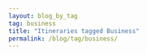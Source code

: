 ```yaml
---
layout: blog_by_tag
tag: business
title: "Itineraries tagged Business"
permalink: /blog/tag/business/
---
```

